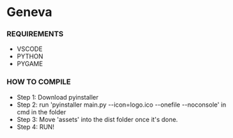 # Geneva
### REQUIREMENTS
- VSCODE
- PYTHON
- PYGAME
### HOW TO COMPILE
- Step 1: Download pyinstaller
- Step 2: run 'pyinstaller main.py --icon=logo.ico --onefile --noconsole' in cmd in the folder
- Step 3: Move 'assets' into the dist folder once it's done.
- Step 4: RUN!

